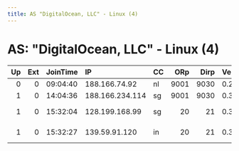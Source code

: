 ```yaml
---
title: AS "DigitalOcean, LLC" - Linux (4)
---
```


# AS: "DigitalOcean, LLC" - Linux (4)

|   Up |   Ext | JoinTime   | IP              | CC   |   ORp |   Dirp | Version   | Contact                  | Nickname    |   eFamMembers |
|-----:|------:|:-----------|:----------------|:-----|------:|-------:|:----------|:-------------------------|:------------|--------------:|
|    0 |     0 | 09:04:40   | 188.166.74.92   | nl   |  9001 |   9030 | 0.2.9.11  | None                     | nltest123   |             1 |
|    1 |     0 | 14:04:36   | 188.166.234.114 | sg   |  9001 |   9030 | 0.3.1.9   | None                     | johnlikens  |             1 |
|    1 |     0 | 15:32:04   | 128.199.168.99  | sg   |    20 |     21 | 0.3.1.9   | forum.z.cash - xyZcash - | ZcashTor0sg |             5 |
|    1 |     0 | 15:32:27   | 139.59.91.120   | in   |    20 |     21 | 0.3.1.9   | forum.z.cash - xyZcash - | ZcashTor0in |             5 |
